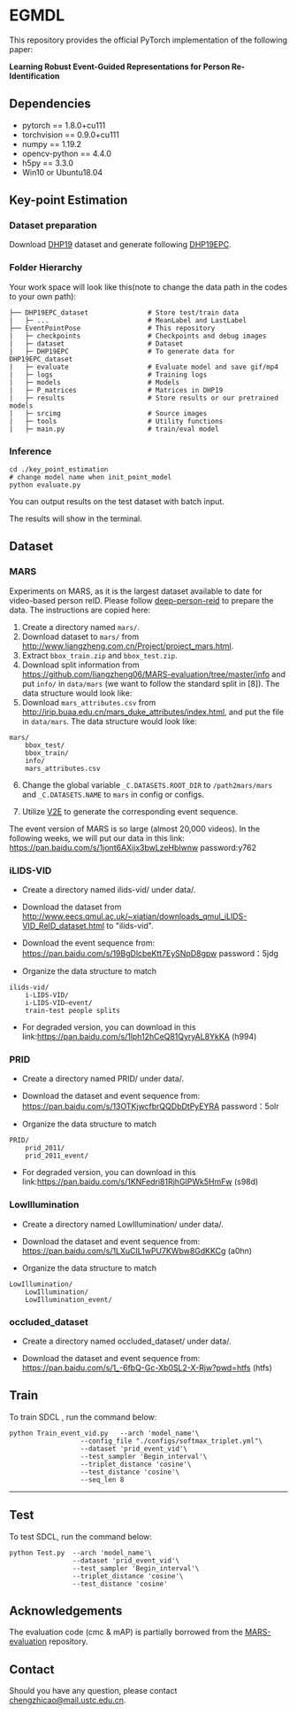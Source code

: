 # EGMDL

This repository provides the official PyTorch implementation of the following paper:

**Learning Robust Event-Guided Representations for Person Re-Identification**

## Dependencies

* pytorch == 1.8.0+cu111
* torchvision == 0.9.0+cu111
* numpy == 1.19.2
* opencv-python == 4.4.0
* h5py == 3.3.0
* Win10 or Ubuntu18.04


## Key-point Estimation
### Dataset preparation 
Download [DHP19](https://github.com/SensorsINI/DHP19) dataset and generate following [DHP19EPC](key_point_estimation/DHP19EPC/DHP19EPC.md).

### Folder Hierarchy
Your work space will look like this(note to change the data path in the codes to your own path):
```
├── DHP19EPC_dataset               # Store test/train data
|   ├─ ...                         # MeanLabel and LastLabel
├── EventPointPose                 # This repository
|   ├─ checkpoints                 # Checkpoints and debug images
|   ├─ dataset                     # Dataset
|   ├─ DHP19EPC                    # To generate data for DHP19EPC_dataset
|   ├─ evaluate                    # Evaluate model and save gif/mp4
|   ├─ logs                        # Training logs
|   ├─ models                      # Models
|   ├─ P_matrices                  # Matrices in DHP19
|   ├─ results                     # Store results or our pretrained models
|   ├─ srcimg                      # Source images
|   ├─ tools                       # Utility functions
|   ├─ main.py                     # train/eval model
```

### Inference

```
cd ./key_point_estimation
# change model name when init_point_model
python evaluate.py
```
You can output results on the test dataset with batch input.

The results will show in the terminal.



## Dataset

### MARS
Experiments on MARS, as it is the largest dataset available to date for video-based person reID. Please follow [deep-person-reid](https://github.com/KaiyangZhou/deep-person-reid) to prepare the data. The instructions are copied here: 

1. Create a directory named `mars/`.
2. Download dataset to `mars/` from http://www.liangzheng.com.cn/Project/project_mars.html.
3. Extract `bbox_train.zip` and `bbox_test.zip`.
4. Download split information from https://github.com/liangzheng06/MARS-evaluation/tree/master/info and put `info/` in `data/mars` (we want to follow the standard split in [8]). The data structure would look like:
5. Download `mars_attributes.csv` from http://irip.buaa.edu.cn/mars_duke_attributes/index.html, and put the file in `data/mars`. The data structure would look like:
```
mars/
    bbox_test/
    bbox_train/
    info/
    mars_attributes.csv
```
6. Change the global variable `_C.DATASETS.ROOT_DIR` to `/path2mars/mars` and `_C.DATASETS.NAME` to `mars` in config or configs.

7. Utilize [V2E](https://github.com/SensorsINI/v2e) to generate the corresponding event sequence.

The event version of MARS is so large (almost 20,000 videos). In the following weeks, we will put our data in this link: https://pan.baidu.com/s/1jont6AXijx3bwLzeHblwnw password:y762 

### iLIDS-VID

* Create a directory named ilids-vid/ under data/.

* Download the dataset from http://www.eecs.qmul.ac.uk/~xiatian/downloads_qmul_iLIDS-VID_ReID_dataset.html to "ilids-vid".

* Download the event sequence from: https://pan.baidu.com/s/19BgDlcbeKtt7EySNpD8gpw    password：5jdg 


* Organize the data structure to match



```
ilids-vid/
    i-LIDS-VID/
    i-LIDS-VID—event/
    train-test people splits
```

* For degraded version, you can download in this link:https://pan.baidu.com/s/1lph12hCeQ81QyryAL8YkKA (h994) 

### PRID

* Create a directory named PRID/ under data/.

* Download the dataset and event sequence from: https://pan.baidu.com/s/13OTKjwcfbrQQDbDtPyEYRA    password：5olr 


* Organize the data structure to match


```
PRID/
    prid_2011/
    prid_2011_event/
```

* For degraded version, you can download in this link:https://pan.baidu.com/s/1KNFedri81RjhGIPWk5HmFw (s98d) 



### LowIllumination

* Create a directory named LowIllumination/ under data/.

* Download the dataset and event sequence from: https://pan.baidu.com/s/1LXuClL1wPU7KWbw8GdKKCg (a0hn) 


* Organize the data structure to match


```
LowIllumination/
    LowIllumination/
    LowIllumination_event/
```


### occluded_dataset

* Create a directory named occluded_dataset/ under data/.

* Download the dataset and event sequence from: https://pan.baidu.com/s/1_-6fbQ-Gc-Xb0SL2-X-Rjw?pwd=htfs  (htfs) 







## Train

To train SDCL , run the command below:

``` 
python Train_event_vid.py   --arch 'model_name'\
                  --config_file "./configs/softmax_triplet.yml"\
                  --dataset 'prid_event_vid'\
                  --test_sampler 'Begin_interval'\
                  --triplet_distance 'cosine'\
                  --test_distance 'cosine'\
                  --seq_len 8 
```

---

## Test

To test SDCL, run the command below:

``` 
python Test.py  --arch 'model_name'\
                --dataset 'prid_event_vid'\
                --test_sampler 'Begin_interval'\
                --triplet_distance 'cosine'\
                --test_distance 'cosine'
 ```



## Acknowledgements
The evaluation code (cmc & mAP) is partially borrowed from the [MARS-evaluation](https://github.com/liangzheng06/MARS-evaluation) repository. 


## Contact
Should you have any question, please contact chengzhicao@mail.ustc.edu.cn.